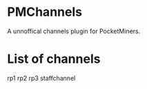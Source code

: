 # PMChannels
A unnoffical channels plugin for PocketMiners.

# List of channels
rp1
rp2
rp3
staffchannel
